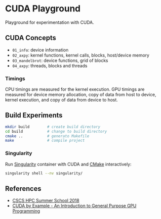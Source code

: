 # CUDA Playground

Playground for experimentation with CUDA.

## CUDA Concepts

* `01_info`: device information
* `02_axpy`: kernel functions, kernel calls, blocks, host/device memory
* `03_mandelbrot`: device functions, grid of blocks
* `04_axpy`: threads, blocks and threads

### Timings

CPU timings are measured for the kernel execution. GPU timings are measured for device memory allocation, copy of data from host to device, kernel execution, and copy of data from device to host.

## Build Experiments

```bash
mkdir build        # create build directory
cd build           # change to build directory
cmake ..           # generato Makefile
make               # compile project
```

### Singularity

Run [Singularity](https://singularity.hpcng.org/) container with CUDA and [CMake](https://cmake.org/) interactively:

```bash
singularity shell --nv singularity/
```

## References

* [CSCS HPC Summer School 2018](https://github.com/eth-cscs/SummerSchool2018)
* [CUDA by Example - An Introduction to General Purpose GPU Programming](https://developer.nvidia.com/cuda-example)